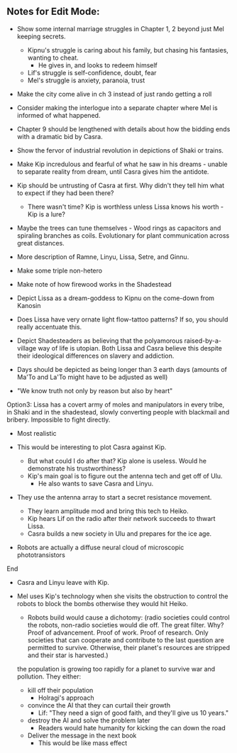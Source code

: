 ## Notes for Edit Mode:

- Show some internal marriage struggles in Chapter 1, 2 beyond just Mel keeping secrets.
  - Kipnu's struggle is caring about his family, but chasing his fantasies, wanting to cheat.
    - He gives in, and looks to redeem himself
  - Lif's struggle is self-confidence, doubt, fear
  - Mel's struggle is anxiety, paranoia, trust

- Make the city come alive in ch 3 instead of just rando getting a roll

- Consider making the interlogue into a separate chapter where Mel is informed of what happened.

- Chapter 9 should be lengthened with details about how the bidding ends with a dramatic bid by Casra.

- Show the fervor of industrial revolution in depictions of Shaki or trains.

- Make Kip incredulous and fearful of what he saw in his dreams - unable to separate reality from dream, until Casra gives him the antidote.

- Kip should be untrusting of Casra at first. Why didn't they tell him what to expect if they had been there?
  - There wasn't time? Kip is worthless unless Lissa knows his worth - Kip is a lure?

- Maybe the trees can tune themselves - Wood rings as capacitors and spiraling branches as coils. Evolutionary for plant communication across great distances.

- More description of Ramne, Linyu, Lissa, Setre, and Ginnu.

- Make some triple non-hetero

- Make note of how firewood works in the Shadestead

- Depict Lissa as a dream-goddess to Kipnu on the come-down from Kanosin

- Does Lissa have very ornate light flow-tattoo patterns? If so, you should really accentuate this.

- Depict Shadesteaders as believing that the polyamorous raised-by-a-village way of life is utopian. Both Lissa and Casra believe this despite their ideological differences on slavery and addiction.

- Days should be depicted as being longer than 3 earth days (amounts of Ma'To and La'To might have to be adjusted as well)

- "We know truth not only by reason but also by heart"

Option3: Lissa has a covert army of moles and manipulators in every tribe, in Shaki and in the shadestead, slowly converting people with blackmail and bribery. Impossible to fight directly.
  - Most realistic
  - This would be interesting to plot Casra against Kip.
    - But what could I do after that? Kip alone is useless. Would he demonstrate his trustworthiness?
    - Kip's main goal is to figure out the antenna tech and get off of Ulu.
      - He also wants to save Casra and Linyu.
  - They use the antenna array to start a secret resistance movement.
    - They learn amplitude mod and bring this tech to Heiko.
    - Kip hears Lif on the radio after their network succeeds to thwart Lissa.
    - Casra builds a new society in Ulu and prepares for the ice age.

- Robots are actually a diffuse neural cloud of microscopic phototransistors

End
  - Casra and Linyu leave with Kip.
  - Mel uses Kip's technology when she visits the obstruction to control the robots to block the bombs otherwise they would hit Heiko.
    - Robots build would cause a dichotomy: (radio societies could control the robots, non-radio societies would die off. The great filter. Why? Proof of advancement. Proof of work. Proof of research. Only societies that can cooperate and contribute to the last question are permitted to survive. Otherwise, their planet's resources are stripped and their star is harvested.)

    the population is growing too rapidly for a planet to survive war and pollution. They either:
      - kill off their population
        - Holragi's approach
      - convince the AI that they can curtail their growth
        - Lif: "They need a sign of good faith, and they'll give us 10 years."
      - destroy the AI and solve the problem later
        - Readers would hate humanity for kicking the can down the road
      - Deliver the message in the next book
        - This would be like mass effect
